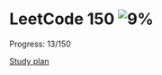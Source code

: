 # LeetCode 150 ![9%](https://progress-bar.dev/9)
Progress: 13/150 

[Study plan](https://leetcode.com/studyplan/top-interview-150/)


